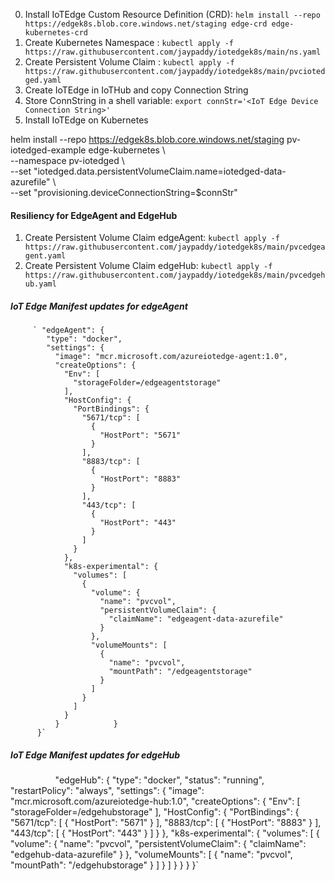 0. Install IoTEdge Custom Resource Definition (CRD): `helm install --repo https://edgek8s.blob.core.windows.net/staging edge-crd edge-kubernetes-crd`  
1. Create Kubernetes Namespace : `kubectl apply -f https://raw.githubusercontent.com/jaypaddy/iotedgek8s/main/ns.yaml`
2. Create Persistent Volume Claim : `kubectl apply -f https://raw.githubusercontent.com/jaypaddy/iotedgek8s/main/pvciotedged.yaml`
3. Create IoTEdge in IoTHub and copy Connection String
4. Store ConnString in a shell variable: `export connStr='<IoT Edge Device Connection String>'`
5. Install IoTEdge on Kubernetes 

helm install --repo https://edgek8s.blob.core.windows.net/staging pv-iotedged-example edge-kubernetes \ <br>
  --namespace pv-iotedged \ <br>
  --set "iotedged.data.persistentVolumeClaim.name=iotedged-data-azurefile" \ <br>
  --set "provisioning.deviceConnectionString=$connStr" 
  
  

#### Resiliency for EdgeAgent and EdgeHub
1. Create Persistent Volume Claim edgeAgent: `kubectl apply -f https://raw.githubusercontent.com/jaypaddy/iotedgek8s/main/pvcedgeagent.yaml`
2. Create Persistent Volume Claim edgeHub: `kubectl apply -f https://raw.githubusercontent.com/jaypaddy/iotedgek8s/main/pvcedgehub.yaml`

##### IoT Edge Manifest updates for edgeAgent
         ` "edgeAgent": {
            "type": "docker",
            "settings": {
              "image": "mcr.microsoft.com/azureiotedge-agent:1.0",
              "createOptions": {
                "Env": [
                  "storageFolder=/edgeagentstorage"
                ],
                "HostConfig": {
                  "PortBindings": {
                    "5671/tcp": [
                      {
                        "HostPort": "5671"
                      }
                    ],
                    "8883/tcp": [
                      {
                        "HostPort": "8883"
                      }
                    ],
                    "443/tcp": [
                      {
                        "HostPort": "443"
                      }
                    ]
                  }
                },
                "k8s-experimental": {
                  "volumes": [
                    {
                      "volume": {
                        "name": "pvcvol",
                        "persistentVolumeClaim": {
                          "claimName": "edgeagent-data-azurefile"
                        }
                      },
                      "volumeMounts": [
                        {
                          "name": "pvcvol",
                          "mountPath": "/edgeagentstorage"
                        }
                      ]
                    }
                  ]
                }
              }            }
          }`
 
 ##### IoT Edge Manifest updates for edgeHub
 `          `"edgeHub": {
            "type": "docker",
            "status": "running",
            "restartPolicy": "always",
            "settings": {
              "image": "mcr.microsoft.com/azureiotedge-hub:1.0",
              "createOptions": {
                "Env": [
                  "storageFolder=/edgehubstorage"
                ],
                "HostConfig": {
                  "PortBindings": {
                    "5671/tcp": [
                      {
                        "HostPort": "5671"
                      }
                    ],
                    "8883/tcp": [
                      {
                        "HostPort": "8883"
                      }
                    ],
                    "443/tcp": [
                      {
                        "HostPort": "443"
                      }
                    ]
                  }
                },
                "k8s-experimental": {
                  "volumes": [
                    {
                      "volume": {
                        "name": "pvcvol",
                        "persistentVolumeClaim": {
                          "claimName": "edgehub-data-azurefile"
                        }
                      },
                      "volumeMounts": [
                        {
                          "name": "pvcvol",
                          "mountPath": "/edgehubstorage"
                        }
                      ]
                    }
                  ]
                }
              }
            }
          }`
